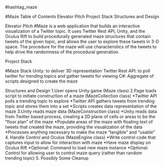 \#hashtag_maze

\#Maze Table of Contents
Elevator Pitch
Project Stack
Structures and Design

Elevator Pitch
\#Maze is a web application that builds an interactive visualization of a Twitter topic. It uses Twitter Rest API, Unity, and the Oculus Rift to build procedurally generated maze structures that contain tweets of the given topic, and allows the user to explore these tweets in 3-D space. The procedure for the maze will use characteristics of the tweets to help drive the randomness of the procedural generation.

Project Stack

\#Maze Stack
Unity: to deliver 3D representation
Twitter Rest API: to poll twitter for trending topics and gather tweets for viewing
C#: Aggregate of scripts designed to create the maze

Structures and Design
1.User opens Unity game (Maze class)
2.Page loads script to initiate construction of a maze (MazeCollection class)
 *Twitter API polls a trending topic to explore
 *Twitter API gathers tweets from trending topic and stores them into a set
 *Scripts creates data representation of the maze
3.Unity reads maze data (MazeConstruction class)
  *Unity reads data from Twitter based process, creating a 2D plane of cells or areas to be the “floor plan” of the maze
  *Populate areas of the maze with floating text of tweets that created the maze, providing the visualization of the data
  *Processes anything necessary to make the maze “tangible” and “usable”
4. Handle Control and Oculus (MazeEngine class)
  *Write control code that captures input to allow for interaction with maze
  *Have maze display on Oculus Rift
  *Optional: Command to load new maze instance
  *Optional: Control for allowing user to control maze query (rather than random trending topic)
5. Possibly Some Cleanup

